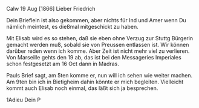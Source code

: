  Calw 19 Aug [1866]
Lieber Friedrich

Dein Brieflein ist also gekommen, aber nichts für Ind und Amer wenn Du nämlich meintest, es dießmal mitgeschickt zu haben.

Mit Elisab wird es so stehen, daß sie eben ohne Verzug zur Stuttg Bürgerin gemacht werden muß, sobald sie von Preussen entlassen ist. Wir können darüber reden wenn ich komme. Aber Zeit ist nicht mehr viel zu verlieren. 
Von Marseille gehts den 19 ab, das ist bei den Messageries Imperiales schon festgesetzt am 16 Oct dann in Madras.

Pauls Brief sagt, am 5ten komme er, nun will ich sehen wie weiter machen. Am 9ten bin ich in Bietigheim dahin könnte er mich begleiten. Vielleicht kommt auch Elisab noch einmal, das läßt sich ja besprechen.

 1Adieu Dein
 P
